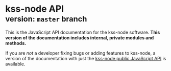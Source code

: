# kss-node API<br><small>version: `master` branch</small>

This is the JavaScript API documentation for the kss-node software. **This version of the documentation includes internal, private modules and methods.**

If you are *not* a developer fixing bugs or adding features to kss-node, a version of the documentation with just the [kss-node public JavaScript API](../) is available.
